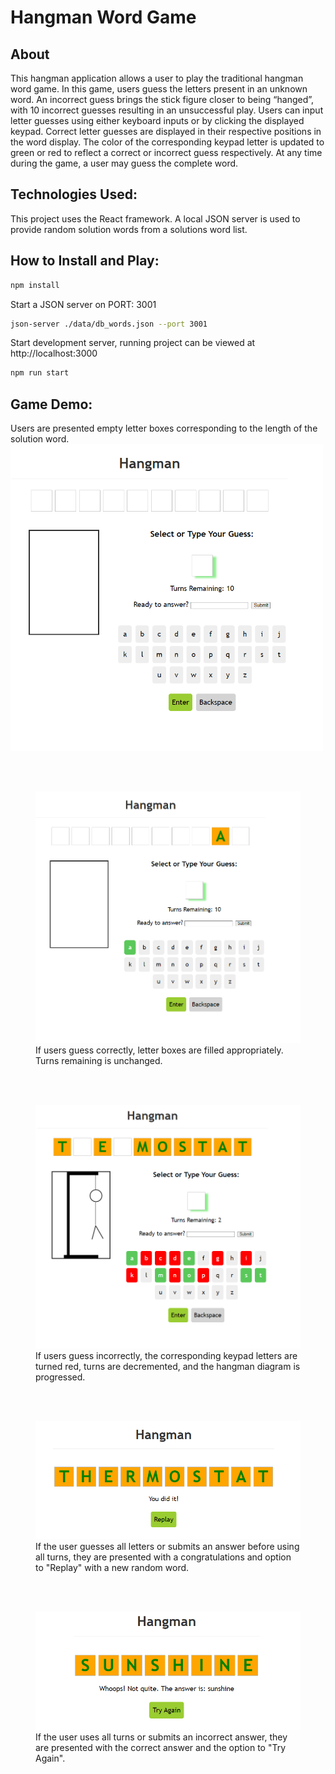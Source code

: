 # Hangman Word Game

## About

This hangman application allows a user to play the traditional hangman word game. In this game, users guess the letters present in an unknown word. An incorrect guess brings the stick figure closer to being “hanged”, with 10 incorrect guesses resulting in an unsuccessful play. Users can input letter guesses using either keyboard inputs or by clicking the displayed keypad. Correct letter guesses are displayed in their respective positions in the word display. The color of the corresponding keypad letter is updated to green or red to reflect a correct or incorrect guess respectively. At any time during the game, a user may guess the complete word.

## Technologies Used:

This project uses the React framework. A local JSON server is used to provide random solution words from a solutions word list.

## How to Install and Play:

```bash
npm install
```

Start a JSON server on PORT: 3001
```bash
json-server ./data/db_words.json --port 3001 
```
Start development server, running project can be viewed at http://localhost:3000
```bash
npm run start
```

## Game Demo:
Users are presented empty letter boxes corresponding to the length of the solution word.
<img src="/demo_screenshots/demo1.png" width="500"/>

<br></br>
<div>
    <figure>
        <img src="/demo_screenshots/demo2.png" width="500"/>
        <figcaption>
            If users guess correctly, letter boxes are filled appropriately. Turns remaining is unchanged.
        </figcaption>
    </figure>
</div>
<br></br>
<div>
    <figure>
        <img src="/demo_screenshots/demo5.png" width="500"/>
        <figcaption>
            If users guess incorrectly, the corresponding keypad letters are turned red, turns are decremented, and the hangman diagram is progressed.
        </figcaption>
    </figure>
</div>
<br></br>
<div>
    <figure>
        <img src="/demo_screenshots/demo8.png" width="500"/>
        <figcaption>
            If the user guesses all letters or submits an answer before using all turns, they are presented with a congratulations and option to "Replay" with a new random word.
        </figcaption>
    </figure>
</div>
<br></br>
<div>
    <figure>
        <img src="/demo_screenshots/demo9.png" width="500"/>
        <figcaption>
            If the user uses all turns or submits an incorrect answer, they are presented with the correct answer and the option to "Try Again".
        </figcaption>
    </figure>
</div>
